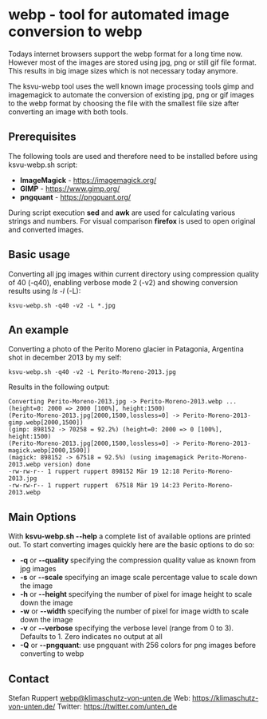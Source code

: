 # webp - tool for automated image conversion to webp

Todays internet browsers support the webp format for a long time now.
However most of the images are stored using jpg, png or still gif file
format. This results in big image sizes which is not necessary today
anymore.

The ksvu-webp tool uses the well known image processing tools gimp and
imagemagick to automate the conversion of existing jpg, png or gif images
to the webp format by choosing the file with the smallest file size after
converting an image with both tools.

## Prerequisites

The following tools are used and therefore need to be installed before using
ksvu-webp.sh script:

* **ImageMagick** - https://imagemagick.org/
* **GIMP**        - https://www.gimp.org/
* **pngquant**    - https://pngquant.org/

During script execution **sed** and **awk** are used for calculating various strings
and numbers. For visual comparison **firefox** is used to open original and converted
images.

## Basic usage

Converting all jpg images within current directory using compression quality of 40 (-q40),
enabling verbose mode 2 (-v2) and showing conversion results using *ls -l* (-L):

    ksvu-webp.sh -q40 -v2 -L *.jpg

## An example

Converting a photo of the Perito Moreno glacier in Patagonia, Argentina shot in december
2013 by my self:

    ksvu-webp.sh -q40 -v2 -L Perito-Moreno-2013.jpg

Results in the following output:

    Converting Perito-Moreno-2013.jpg -> Perito-Moreno-2013.webp ... (height=0: 2000 => 2000 [100%], height:1500)
    (Perito-Moreno-2013.jpg[2000,1500,lossless=0] -> Perito-Moreno-2013-gimp.webp[2000,1500])
    (gimp: 898152 -> 70258 = 92.2%) (height=0: 2000 => 0 [100%], height:1500)
    (Perito-Moreno-2013.jpg[2000,1500,lossless=0] -> Perito-Moreno-2013-magick.webp[2000,1500])
    (magick: 898152 -> 67518 = 92.5%) (using imagemagick Perito-Moreno-2013.webp version) done
    -rw-rw-r-- 1 ruppert ruppert 898152 Mär 19 12:18 Perito-Moreno-2013.jpg
    -rw-rw-r-- 1 ruppert ruppert  67518 Mär 19 14:23 Perito-Moreno-2013.webp

## Main Options

With **ksvu-webp.sh --help** a complete list of available options are printed out. To start
converting images quickly here are the basic options to do so:

* **-q<val>** or **--quality <val>** specifying the compression quality value as known from jpg images
* **-s<val>** or **--scale <val>** specifying an image scale percentage value to scale down the image
* **-h<val>** or **--height <val>** specifying the number of pixel for image height to scale down the image
* **-w<val>** or **--width <val>** specifying the number of pixel for image width to scale down the image
* **-v<val>** or **--verbose <val>** specifying the verbose level (range from 0 to 3). Defaults to 1. Zero indicates no output at all
* **-Q** or **--pngquant**: use pngquant with 256 colors for png images before converting to webp

## Contact

Stefan Ruppert <webp@klimaschutz-von-unten.de>
Web:     https://klimaschutz-von-unten.de/
Twitter: https://twitter.com/unten_de
